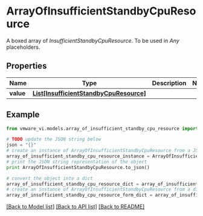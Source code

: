 # ArrayOfInsufficientStandbyCpuResource

A boxed array of *InsufficientStandbyCpuResource*. To be used in *Any* placeholders. 

## Properties
Name | Type | Description | Notes
------------ | ------------- | ------------- | -------------
**value** | [**List[InsufficientStandbyCpuResource]**](InsufficientStandbyCpuResource.md) |  | 

## Example

```python
from vmware_vi.models.array_of_insufficient_standby_cpu_resource import ArrayOfInsufficientStandbyCpuResource

# TODO update the JSON string below
json = "{}"
# create an instance of ArrayOfInsufficientStandbyCpuResource from a JSON string
array_of_insufficient_standby_cpu_resource_instance = ArrayOfInsufficientStandbyCpuResource.from_json(json)
# print the JSON string representation of the object
print ArrayOfInsufficientStandbyCpuResource.to_json()

# convert the object into a dict
array_of_insufficient_standby_cpu_resource_dict = array_of_insufficient_standby_cpu_resource_instance.to_dict()
# create an instance of ArrayOfInsufficientStandbyCpuResource from a dict
array_of_insufficient_standby_cpu_resource_form_dict = array_of_insufficient_standby_cpu_resource.from_dict(array_of_insufficient_standby_cpu_resource_dict)
```
[[Back to Model list]](../README.md#documentation-for-models) [[Back to API list]](../README.md#documentation-for-api-endpoints) [[Back to README]](../README.md)


